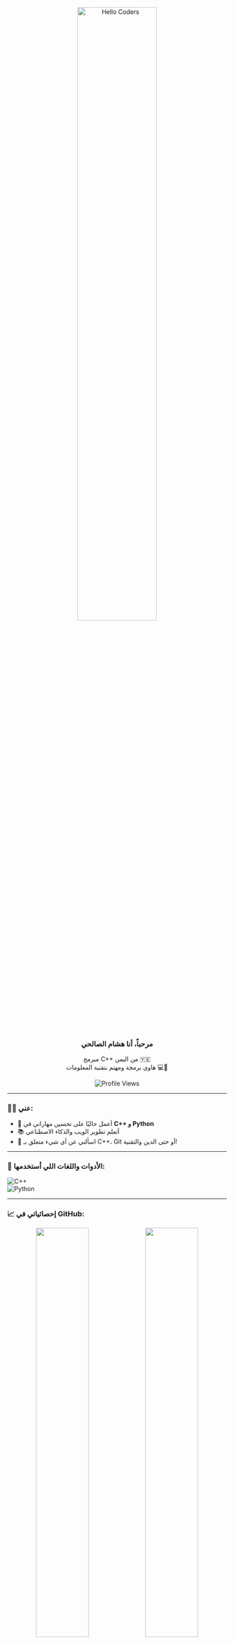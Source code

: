 <div align="center">

<img src="https://github.com/SP-XD/SP-XD/blob/main/images/hellocoders_rounded.gif?raw=true" alt="Hello Coders" width="60%" />

### مرحباً، أنا هشام الصالحي  
مبرمج C++ من اليمن 🇾🇪  
هاوي برمجة ومهتم بتقنية المعلومات 💻🧠

![Profile Views](https://komarev.com/ghpvc/?username=hisham019&style=flat&color=orange&label=PROFILE+VIEWS)

</div>

---

### 👨‍💻 عني:
- 🔭 أعمل حاليًا على تحسين مهاراتي في **C++ و Python**
- 📚 أتعلم تطوير الويب والذكاء الاصطناعي
- 💬 اسألني عن أي شيء متعلق بـ C++، Git أو حتى الدين والتقنية!

---

### 🧰 الأدوات واللغات اللي أستخدمها:

![C++](https://img.shields.io/badge/C%2B%2B-00599C?style=flat&logo=c%2B%2B&logoColor=white)  
![Python](https://img.shields.io/badge/Python-FFD43B?style=flat&logo=python&logoColor=darkgreen)

---

### 📈 إحصائياتي في GitHub:

<div align="center">
<img src="https://github-readme-stats.vercel.app/api?username=hisham019&show_icons=true&theme=dark&count_private=true" width="49%">
<img src="https://github-readme-stats.vercel.app/api/top-langs/?username=hisham019&layout=compact&theme=dark" width="49%">
</div>

---

### ☕ للتواصل معي:

[![Gmail](https://img.shields.io/badge/Gmail-hishamhanialsalhi@gmail.com-red?style=flat&logo=gmail&logoColor=white)](mailto:hishamhanialsalhi@gmail.com)  
[![Instagram](https://img.shields.io/badge/Instagram-h0__.19-purple?style=flat&logo=instagram&logoColor=white)](https://instagram.com/h0__.19)

---

